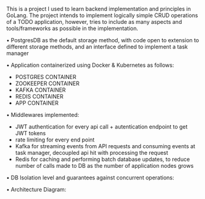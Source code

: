 This is a project I used to learn backend implementation and principles in GoLang.
The project intends to implement logically simple CRUD operations of a TODO application, however, tries to include
as many aspects and tools/frameworks as possible in the implementation.

•	PostgresDB as the default storage method, with code open to extension to different storage methods, and an interface defined to implement a task manager

•	Application containerized using Docker & Kubernetes as follows:
 - POSTGRES CONTAINER
 - ZOOKEEPER CONTAINER
 - KAFKA CONTAINER
 - REDIS CONTAINER
 - APP CONTAINER

 • Middlewares implemented:
   - JWT authentication for every api call + autentication endpoint to get JWT tokens
   - rate limiting for every end point
   - Kafka for streaming events from API requests and consuming events at task manager, decoupled api hit with processing the request
   - Redis for caching and performing batch database updates, to reduce number of calls made to DB as the number of application nodes grows


 • DB Isolation level and guarantees against concurrent operations:

 • Architecture Diagram: 
